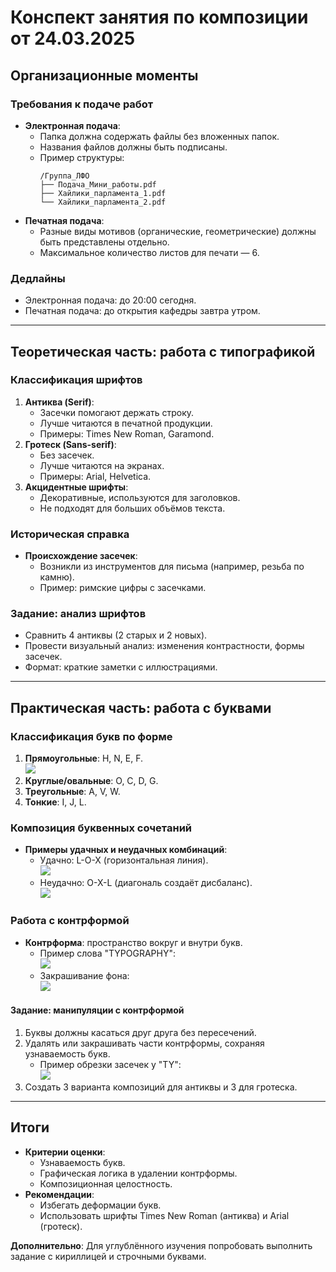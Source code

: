 # Конспект занятия по композиции от 24.03.2025

## Организационные моменты
### Требования к подаче работ
- **Электронная подача**:  
  - Папка должна содержать файлы без вложенных папок.  
  - Названия файлов должны быть подписаны.  
  - Пример структуры:  
    ```
    /Группа_ЛФО  
    ├── Подача_Мини_работы.pdf  
    ├── Хайлики_парламента_1.pdf  
    └── Хайлики_парламента_2.pdf  
    ```  
- **Печатная подача**:  
  - Разные виды мотивов (органические, геометрические) должны быть представлены отдельно.  
  - Максимальное количество листов для печати — 6.  

### Дедлайны
- Электронная подача: до 20:00 сегодня.  
- Печатная подача: до открытия кафедры завтра утром.  

---

## Теоретическая часть: работа с типографикой
### Классификация шрифтов
1. **Антиква (Serif)**:  
   - Засечки помогают держать строку.  
   - Лучше читаются в печатной продукции.  
   - Примеры: Times New Roman, Garamond.  
2. **Гротеск (Sans-serif)**:  
   - Без засечек.  
   - Лучше читаются на экранах.  
   - Примеры: Arial, Helvetica.  
3. **Акцидентные шрифты**:  
   - Декоративные, используются для заголовков.  
   - Не подходят для больших объёмов текста.  

### Историческая справка
- **Происхождение засечек**:  
  - Возникли из инструментов для письма (например, резьба по камню).  
  - Пример: римские цифры с засечками.  

### Задание: анализ шрифтов
- Сравнить 4 антиквы (2 старых и 2 новых).  
- Провести визуальный анализ: изменения контрастности, формы засечек.  
- Формат: краткие заметки с иллюстрациями.  

---

## Практическая часть: работа с буквами
### Классификация букв по форме
1. **Прямоугольные**: H, N, E, F.  
   ![](https://sun9-13.userapi.com/impg/DJXPopx0CVEEAF1S4aoFaz_zGU-zEqImSbZrxQ/Y8FtW0mj248.jpg?size=766x462&quality=95&sign=4dc7d46257ad7e09c608459cda0ebb9b&type=album)  
2. **Круглые/овальные**: O, C, D, G.  
3. **Треугольные**: A, V, W.  
4. **Тонкие**: I, J, L.  

### Композиция буквенных сочетаний
- **Примеры удачных и неудачных комбинаций**:  
  - Удачно: L-O-X (горизонтальная линия).  
    ![](https://sun9-26.userapi.com/impg/7IN0BEsJEV1EeB21DQTPj7QGJFS6qO15Nllkjg/DlRTXuNp4jE.jpg?size=686x538&quality=95&sign=1b00c810800dbb72cfae743f78a62b2c&type=album)  
  - Неудачно: O-X-L (диагональ создаёт дисбаланс).  
    ![](https://sun9-46.userapi.com/impg/APAGD3vBhGiK3st51uc6JpPefr9fZ2_pPmxPzA/RndutZNQU3o.jpg?size=438x138&quality=95&sign=8f60a5bf9defdd10c83a798ae44d407e&type=album)  

### Работа с контрформой
- **Контрформа**: пространство вокруг и внутри букв.  
  - Пример слова "TYPOGRAPHY":  
    ![](https://sun9-67.userapi.com/impg/xfXXGPyrr64IhaUj0x2DTbauN577Ed5CteiELw/iFEkK8tDB1E.jpg?size=958x200&quality=95&sign=28a3b3f36ddee84e55e5f5650d2da9f8&type=album)  
  - Закрашивание фона:  
    ![](https://sun9-39.userapi.com/impg/lRpXUU6-T1TXnJZ1oK9Dac2ORy_B7z97B04bMw/8DvKxZ-5HWI.jpg?size=908x134&quality=95&sign=9c25852d91dae218b71f890c85c83e06&type=album)  

#### Задание: манипуляции с контрформой
1. Буквы должны касаться друг друга без пересечений.  
2. Удалять или закрашивать части контрформы, сохраняя узнаваемость букв.  
   - Пример обрезки засечек у "TY":  
     ![](https://sun9-80.userapi.com/impg/e-jQgCA71LiBbhUk5OJFQUqHstQ-i9BsR8lcgQ/6Kupfzfrv2c.jpg?size=1092x580&quality=95&sign=053ab1610b098b2b02f870d850bfcb5a&type=album)  
3. Создать 3 варианта композиций для антиквы и 3 для гротеска.  

---

## Итоги
- **Критерии оценки**:  
  - Узнаваемость букв.  
  - Графическая логика в удалении контрформы.  
  - Композиционная целостность.  
- **Рекомендации**:  
  - Избегать деформации букв.  
  - Использовать шрифты Times New Roman (антиква) и Arial (гротеск).  

**Дополнительно**: Для углублённого изучения попробовать выполнить задание с кириллицей и строчными буквами.
